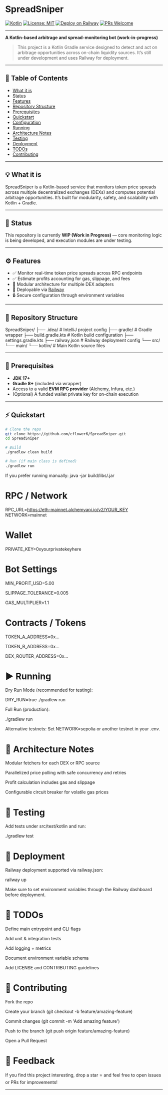 # SpreadSniper


[![Kotlin](https://img.shields.io/badge/Kotlin-1.9.0-blue?logo=kotlin&logoColor=white)](https://kotlinlang.org)
[![License: MIT](https://img.shields.io/badge/License-MIT-green.svg)](https://opensource.org/licenses/MIT)
[![Deploy on Railway](https://img.shields.io/badge/Deploy-Railway-black?logo=railway)](https://railway.app/template)
[![PRs Welcome](https://img.shields.io/badge/PRs-welcome-brightgreen.svg)](https://github.com/cflower6/SpreadSniper/pulls)

---

**A Kotlin-based arbitrage and spread-monitoring bot (work-in-progress)**

> This project is a Kotlin Gradle service designed to detect and act on arbitrage opportunities across on-chain liquidity sources. It’s still under development and uses Railway for deployment.

---

## 🧭 Table of Contents
- [What it is](#what-it-is)
- [Status](#status)
- [Features](#features)
- [Repository Structure](#repository-structure)
- [Prerequisites](#prerequisites)
- [Quickstart](#quickstart)
- [Configuration](#configuration)
- [Running](#running)
- [Architecture Notes](#architecture-notes)
- [Testing](#testing)
- [Deployment](#deployment)
- [TODOs](#todos)
- [Contributing](#contributing)

---

## 💡 What it is
SpreadSniper is a Kotlin-based service that monitors token price spreads across multiple decentralized exchanges (DEXs) and computes potential arbitrage opportunities. It’s built for modularity, safety, and scalability with Kotlin + Gradle.

---

## 🚧 Status
This repository is currently **WIP (Work in Progress)** — core monitoring logic is being developed, and execution modules are under testing.

---

## ⚙️ Features
- ✅ Monitor real-time token price spreads across RPC endpoints  
- ✅ Estimate profits accounting for gas, slippage, and fees  
- 🧩 Modular architecture for multiple DEX adapters  
- 🚀 Deployable via [Railway](https://railway.app)  
- 🔒 Secure configuration through environment variables  

---

## 📁 Repository Structure

SpreadSniper/
├── .idea/ # IntelliJ project config
├── gradle/ # Gradle wrapper
├── build.gradle.kts # Kotlin build configuration
├── settings.gradle.kts
├── railway.json # Railway deployment config
└── src/
└── main/
└── kotlin/ # Main Kotlin source files

---

## 🧰 Prerequisites
- **JDK 17+**
- **Gradle 8+** (included via wrapper)
- Access to a valid **EVM RPC provider** (Alchemy, Infura, etc.)
- (Optional) A funded wallet private key for on-chain execution  

---

## ⚡ Quickstart

```bash
# Clone the repo
git clone https://github.com/cflower6/SpreadSniper.git
cd SpreadSniper

# Build
./gradlew clean build

# Run (if main class is defined)
./gradlew run
```

If you prefer running manually:
java -jar build/libs/<your-artifact>.jar

# RPC / Network
RPC_URL=https://eth-mainnet.alchemyapi.io/v2/YOUR_KEY
NETWORK=mainnet

# Wallet
PRIVATE_KEY=0xyourprivatekeyhere

# Bot Settings

MIN_PROFIT_USD=5.00

SLIPPAGE_TOLERANCE=0.005

GAS_MULTIPLIER=1.1

# Contracts / Tokens

TOKEN_A_ADDRESS=0x...

TOKEN_B_ADDRESS=0x...

DEX_ROUTER_ADDRESS=0x...

# ▶️ Running

Dry Run Mode (recommended for testing):

DRY_RUN=true ./gradlew run


Full Run (production):

./gradlew run


Alternative testnets:
Set NETWORK=sepolia or another testnet in your .env.

# 🧠 Architecture Notes

Modular fetchers for each DEX or RPC source

Parallelized price polling with safe concurrency and retries

Profit calculation includes gas and slippage

Configurable circuit breaker for volatile gas prices

# 🧪 Testing

Add tests under src/test/kotlin and run:

./gradlew test

# 🚀 Deployment

Railway deployment supported via railway.json:

railway up

Make sure to set environment variables through the Railway dashboard before deployment.

# 📝 TODOs

 Define main entrypoint and CLI flags

 Add unit & integration tests

 Add logging + metrics

 Document environment variable schema

 Add LICENSE and CONTRIBUTING guidelines

# 🤝 Contributing

Fork the repo

Create your branch (git checkout -b feature/amazing-feature)

Commit changes (git commit -m 'Add amazing feature')

Push to the branch (git push origin feature/amazing-feature)

Open a Pull Request

# 💬 Feedback

If you find this project interesting, drop a star ⭐ and feel free to open issues or PRs for improvements!

---
